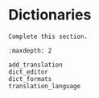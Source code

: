 # Dictionaries

```{todo}
Complete this section.
```

```{toctree}
:maxdepth: 2

add_translation
dict_editor
dict_formats
translation_language
```
